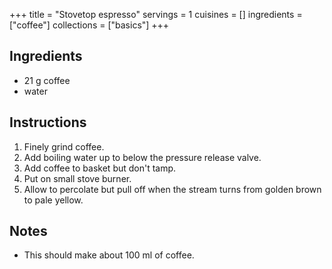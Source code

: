 +++
title = "Stovetop espresso"
servings = 1
cuisines = []
ingredients = ["coffee"]
collections = ["basics"]
+++

## Ingredients

- 21 g coffee
- water

## Instructions

1. Finely grind coffee.
2. Add boiling water up to below the pressure release valve.
3. Add coffee to basket but don't tamp.
4. Put on small stove burner.
5. Allow to percolate but pull off when the stream turns from golden brown to pale yellow.

## Notes

- This should make about 100 ml of coffee.
